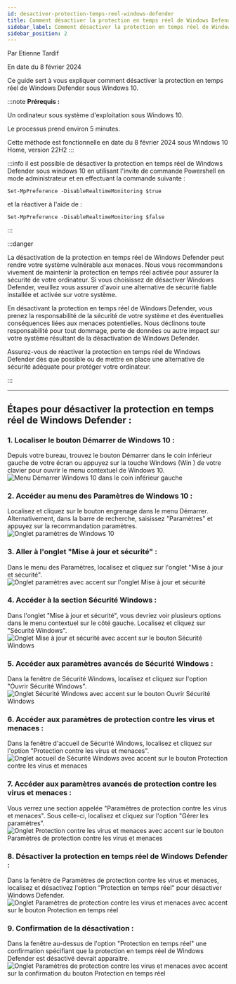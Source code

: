 ```yaml
---
id: desactiver-protection-temps-reel-windows-defender
title: Comment désactiver la protection en temps réel de Windows Defender sous Windows 10
sidebar_label: Comment désactiver la protection en temps réel de Windows Defender sous Windows 10
sidebar_position: 2
---
```

Par Etienne Tardif 

En date du 8 février 2024

Ce guide sert à vous expliquer comment désactiver la protection en temps réel de Windows Defender sous Windows 10.

:::note
**Prérequis :**

Un ordinateur sous système d'exploitation sous Windows 10.

Le processus prend environ 5 minutes.

Cette méthode est fonctionnelle en date du 8 février 2024 sous Windows 10 Home, version 22H2
:::

:::info
il est possible de désactiver la protection en temps réel de Windows Defender sous windows 10 en utilisant l'invite de commande Powershell en mode administrateur et en effectuant la commande suivante :
```
Set-MpPreference -DisableRealtimeMonitoring $true
```
et la réactiver à l'aide de :
```
Set-MpPreference -DisableRealtimeMonitoring $false
```
:::

:::danger

La désactivation de la protection en temps réel de Windows Defender peut rendre votre système vulnérable aux menaces. Nous vous recommandons vivement de maintenir la protection en temps réel activée pour assurer la sécurité de votre ordinateur. Si vous choisissez de désactiver Windows Defender, veuillez vous assurer d'avoir une alternative de sécurité fiable installée et activée sur votre système.

En désactivant la protection en temps réel de Windows Defender, vous prenez la responsabilité de la sécurité de votre système et des éventuelles conséquences liées aux menaces potentielles. Nous déclinons toute responsabilité pour tout dommage, perte de données ou autre impact sur votre système résultant de la désactivation de Windows Defender.

Assurez-vous de réactiver la protection en temps réel de Windows Defender dès que possible ou de mettre en place une alternative de sécurité adéquate pour protéger votre ordinateur.

:::

---

## Étapes pour désactiver la protection en temps réel de Windows Defender :

### 1. Localiser le bouton Démarrer de Windows 10 :
Depuis votre bureau, trouvez le bouton Démarrer dans le coin inférieur gauche de votre écran ou appuyez sur la touche Windows (Win ) de votre clavier pour ouvrir le menu contextuel de Windows 10.
![Menu Démarrer Windows 10 dans le coin inférieur gauche](img/1-desktop.png)

### 2. Accéder au menu des Paramètres de Windows 10 :
Localisez et cliquez sur le bouton engrenage dans le menu Démarrer. Alternativement, dans la barre de recherche, saisissez "Paramètres" et appuyez sur la recommandation paramètres.
![Onglet paramètres de Windows 10](img/2-desktop-win.png)

### 3. Aller à l'onglet "Mise à jour et sécurité" :
Dans le menu des Paramètres, localisez et cliquez sur l'onglet "Mise à jour et sécurité".
![Onglet paramètres avec accent sur l'onglet Mise à jour et sécurité](img/3-update-and-security.png)

### 4. Accéder à la section Sécurité Windows :
Dans l'onglet "Mise à jour et sécurité", vous devriez voir plusieurs options dans le menu contextuel sur le côté gauche. Localisez et cliquez sur "Sécurité Windows".
![Onglet Mise à jour et sécurité avec accent sur le bouton Sécurité Windows](img/4-windows-security.png)

### 5. Accéder aux paramètres avancés de Sécurité Windows :
Dans la fenêtre de Sécurité Windows, localisez et cliquez sur l'option "Ouvrir Sécurité Windows".
![Onglet Sécurité Windows avec accent sur le bouton Ouvrir Sécurité Windows](img/5-windows-security-settings.png)

### 6. Accéder aux paramètres de protection contre les virus et menaces :
Dans la fenêtre d'accueil de Sécurité Windows, localisez et cliquez sur l'option "Protection contre les virus et menaces".
![Onglet accueil de Sécurité Windows avec accent sur le bouton Protection contre les virus et menaces](img/6-virus-protection.png)

### 7. Accéder aux paramètres avancés de protection contre les virus et menaces :
Vous verrez une section appelée "Paramètres de protection contre les virus et menaces". Sous celle-ci, localisez et cliquez sur l'option "Gérer les paramètres".
![Onglet Protection contre les virus et menaces avec accent sur le bouton Paramètres de protection contre les virus et menaces](img/7-protection-settings.png)

### 8. Désactiver la protection en temps réel de Windows Defender :
Dans la fenêtre de Paramètres de protection contre les virus et menaces, localisez et désactivez l'option "Protection en temps réel" pour désactiver Windows Defender.
![Onglet Paramètres de protection contre les virus et menaces avec accent sur le bouton Protection en temps réel](img/8-disable-setting.png)

### 9. Confirmation de la désactivation :
Dans la fenêtre au-dessus de l'option "Protection en temps réel" une confirmation spécifiant que la protection en temps réel de Windows Defender est désactivé devrait apparaitre.
![Onglet Paramètres de protection contre les virus et menaces avec accent sur la confirmation du bouton Protection en temps réel](img/9-confirmation-warning.png)

